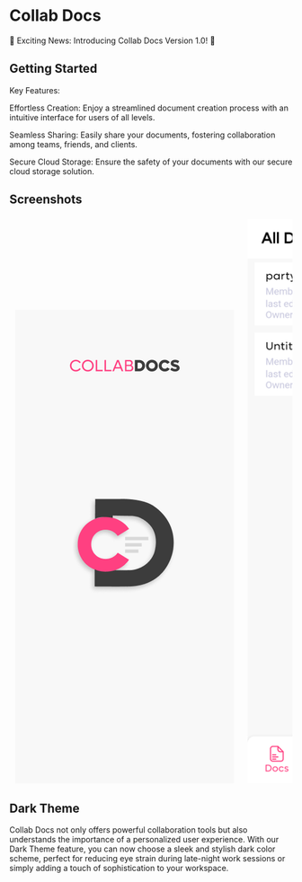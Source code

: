 # Collab Docs

🚀 Exciting News: Introducing Collab Docs Version 1.0! 🚀

## Getting Started

Key Features:

Effortless Creation: Enjoy a streamlined document creation process with an intuitive interface for users of all levels.

Seamless Sharing: Easily share your documents, fostering collaboration among teams, friends, and clients.

Secure Cloud Storage: Ensure the safety of your documents with our secure cloud storage solution.
## Screenshots

<div style="overflow-x: scroll; white-space: nowrap;">
  <img src="path/to/screenshots/splash.png" alt="Splash" style="display:inline-block; margin: 0 10px;" />
  <img src="path/to/screenshots/home_screen.png" alt="Home Screen" style="display:inline-block; margin: 0 10px;" />
  <img src="path/to/screenshots/edit_documents.png" alt="Editing Feature" style="display:inline-block; margin: 0 10px;" />
  <img src="path/to/screenshots/share_docs.png" alt="Share Documents" style="display:inline-block; margin: 0 10px;" />
  <img src="path/to/screenshots/profile_page.png" alt="Profile Screen" style="display:inline-block; margin: 0 10px;" />
</div>


## Dark Theme
Collab Docs not only offers powerful collaboration tools but also understands the importance of a personalized user experience. With our Dark Theme feature, you can now choose a sleek and stylish dark color scheme, perfect for reducing eye strain during late-night work sessions or simply adding a touch of sophistication to your workspace.
